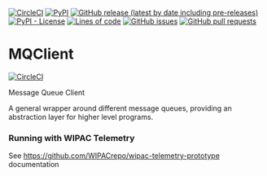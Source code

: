 <!--- Top of README Badges (automated) --->
[![CircleCI](https://img.shields.io/circleci/build/github/WIPACrepo/MQClient)](https://app.circleci.com/pipelines/github/WIPACrepo/MQClient?branch=master&filter=all) [![PyPI](https://img.shields.io/pypi/v/wipac-mqclient)](https://pypi.org/project/wipac-mqclient/) [![GitHub release (latest by date including pre-releases)](https://img.shields.io/github/v/release/WIPACrepo/MQClient?include_prereleases)](https://github.com/WIPACrepo/MQClient/) [![PyPI - License](https://img.shields.io/pypi/l/wipac-mqclient)](https://github.com/WIPACrepo/MQClient/blob/master/LICENSE) [![Lines of code](https://img.shields.io/tokei/lines/github/WIPACrepo/MQClient)](https://github.com/WIPACrepo/MQClient/) [![GitHub issues](https://img.shields.io/github/issues/WIPACrepo/MQClient)](https://github.com/WIPACrepo/MQClient/issues?q=is%3Aissue+sort%3Aupdated-desc+is%3Aopen) [![GitHub pull requests](https://img.shields.io/github/issues-pr/WIPACrepo/MQClient)](https://github.com/WIPACrepo/MQClient/pulls?q=is%3Apr+sort%3Aupdated-desc+is%3Aopen) 
<!--- End of README Badges (automated) --->
# MQClient
[![CircleCI](https://circleci.com/gh/WIPACrepo/MQClient/tree/master.svg?style=svg)](https://circleci.com/gh/WIPACrepo/MQClient/tree/master)

Message Queue Client

A general wrapper around different message queues,
providing an abstraction layer for higher level programs.

### Running with WIPAC Telemetry
See https://github.com/WIPACrepo/wipac-telemetry-prototype documentation

